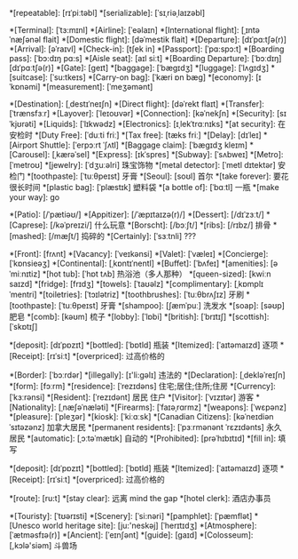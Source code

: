 
*[repeatable]: [rɪˈpiːtəbl]
*[serializable]: [ˈsɪˌriəˌlaɪzəbl]

*[Terminal]: [ˈtɜ:mɪnl]
*[Airline]: [ˈeəlaɪn]
*[International flight]: [ˌɪntəˈnæʃənəl flait]
*[Domestic flight]: [dəˈmestik flait]
*[Departure]: [dɪˈpɑ:tʃə(r)]
*[Arrival]: [əˈraɪvl]
*[Check-in]: [tʃek in]
*[Passport]: [ˈpɑ:spɔ:t]
*[Boarding pass]: [ˈbɔ:dɪŋ pɑ:s]
*[Aisle seat]: [aɪl siːt]
*[Boarding Departure]: [ˈbɔːdɪŋ] [dɪˈpɑːtʃə(r)]
*[Gate]: [geɪt]
*[baggage]: [ˈbægɪdʒ]
*[luggage]: [ˈlʌgɪdʒ]
*[suitcase]: [ˈsu:tkeɪs]
*[Carry-on bag]: [ˈkæri ɒn bæɡ]
*[economy]: [ɪˈkɒnəmi]
*[measurement]: [ˈmeʒəmənt]

*[Destination]: [ˌdestɪˈneɪʃn]
*[Direct flight]: [dəˈrekt flaɪt]
*[Transfer]: [ˈtrænsfɜːr]
*[Layover]: [ˈleɪoʊvər] 
*[Connection]: [kəˈnekʃn]
*[Security]: [sɪˈkjʊrəti] 
*[Liquids]: [ˈlɪkwədz] 
*[Electronics]: [ɪˌlekˈtrɑːnɪks] 
*[at security]: 在安检时
*[Duty Free]: [ˈduːti friː] 
*[Tax free]: [tæks friː]
*[Delay]:  [dɪˈleɪ] 
*[Airport Shuttle]: [ˈerpɔːrt ˈʃʌtl]
*[Baggage claim]: [ˈbæɡɪdʒ kleɪm] 
*[Carousel]: [ˌkærəˈsel]
*[Express]: [ɪkˈspres] 
*[Subway]: [ˈsʌbweɪ]
*[Metro]: [ˈmetroʊ]
*[jewelry]: [ˈdʒuːəlri] 珠宝饰物
*[metal detector]: [ˈmetl dɪtektər] 安检门
*[toothpaste]: [ˈtuːθpeɪst] 牙膏
*[Seoul]: [soʊl] 首尔
*[take forever]: 要花很长时间
*[plastic bag]: [ˈplæstɪk] 塑料袋
*[a bottle of]:  [ˈbɑːtl] 一瓶
*[make your way]: go

*[Patio]: [/ˈpætiəʊ/]
*[Appitizer]: [/ˈæpɪtaɪzə(r)/]
*[Dessert]: [/dɪˈzɜːt/]
*[Caprese]: [/kəˈpreɪzi/] 什么玩意
*[Borscht]: [/bɔːʃt/]
*[ribs]: [/rɪbz/] 排骨
*[mashed]: [/mæʃt/] 捣碎的
*[Certainly]: [ˈsɜːtnli] ???

*[Front]: [frʌnt]
*[Vacancy]: [ˈveɪkənsi]
*[Valet]: [ˈvæleɪ]
*[Concierge]: [ˈkɒnsieəʒ]
*[Continental]: [ˌkɒntɪˈnentl]
*[Buffet]: [ˈbʌfeɪ]
*[amenities]: [əˈmiːnɪtiz] 
*[hot tub]: [ˈhɒt tʌb] 热浴池（多人那种）
*[queen-sized]: [kwiːn saɪzd]
*[fridge]: [frɪdʒ] 
*[towels]: [ˈtaʊəlz]
*[complimentary]:  [ˌkɒmplɪˈmentri] 
*[toiletries]: [ˈtɔɪlətriz]
*[toothbrushes]: [ˈtuːθbrʌʃɪz]  牙刷
*[toothpaste]: [ˈtuːθpeɪst] 牙膏
*[shampoo]: [ʃæmˈpuː] 洗发水
*[soap]: [səʊp] 肥皂
*[comb]: [kəʊm] 梳子
*[lobby]: [ˈlɒbi]
*[british]: [ˈbrɪtɪʃ]
*[scottish]: [ˈskɒtɪʃ]

*[deposit]: [dɪˈpɒzɪt]
*[bottled]: [ˈbɒtld] 瓶装
*[Itemized]: [ˈaɪtəmaɪzd] 逐项
*[Receipt]: [rɪˈsiːt]
*[overpriced]: 过高价格的

*[Border]: [ˈbɔːrdər] 
*[illegally]: [ɪ'li:ɡəlɪ] 违法的
*[Declaration]: [ˌdekləˈreɪʃn]
*[form]: [fɔːrm]
*[residence]: [ˈrezɪdəns] 住宅;居住;住所;住房
*[Currency]: [ˈkɜːrənsi]
*[Resident]: [ˈrezɪdənt]  居民 住户
*[Visitor]: [ˈvɪzɪtər] 游客
*[Nationality]: [ˌnæʃəˈnæləti] 
*[Firearms]: [ˈfaɪəˌrɑrmz] 
*[weapons]: [ˈwɛpənz] 
*[pleasure]: [ˈpleʒər]
*[kiosk]: [ˈkiːɑːsk]
*[Canadian Citizens]: [kəˈneɪdiən ˈsɪtəzənz] 加拿大居民
*[permanent residents]:  [ˈpɜːrmənənt ˈrɛzɪdənts] 永久居民
*[automatic]: [ˌɔːtəˈmætɪk] 自动的
*[Prohibited]: [prəˈhɪbɪtɪd]
*[fill in]: 填写

*[deposit]: [dɪˈpɒzɪt]
*[bottled]: [ˈbɒtld] 瓶装
*[Itemized]: [ˈaɪtəmaɪzd] 逐项
*[Receipt]: [rɪˈsiːt]
*[overpriced]: 过高价格的

*[route]: [ru:t]
*[stay clear]: 远离  mind the gap
*[hotel clerk]: 酒店办事员

*[Touristy]: [ˈtʊərɪsti]
*[Scenery]: [ˈsi:nəri]
*[pamphlet]: [ˈpæmflət]
*[Unesco world heritage site]: [ju:'neskәj] [ˈherɪtɪdʒ]
*[Atmosphere]: [ˈætməsfɪə(r)]
*[Ancient]: [ˈeɪnʃənt]
*[guide]: [gaɪd]
*[Colosseum]: [,kɔlә'siәm] 斗兽场


